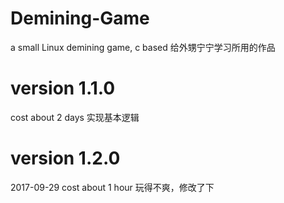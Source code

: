 # Demining-Game
a small Linux demining game, c based
给外甥宁宁学习所用的作品

# version 1.1.0
cost about 2 days
实现基本逻辑

# version 1.2.0
2017-09-29
cost about 1 hour
玩得不爽，修改了下




